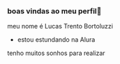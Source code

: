 ### boas vindas ao meu perfil🖤

meu nome é Lucas Trento Bortoluzzi

- estou estundando na Alura

tenho muitos sonhos para realizar
